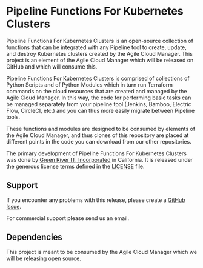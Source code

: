 # Pipeline Functions For Kubernetes Clusters  
  
Pipeline Functions For Kubernetes Clusters is an open-source collection of functions that can be 
integrated with any Pipeline tool to create, update, and destroy Kubernetes clusters created by 
the Agile Cloud Manager.  This project is an element of the Agile Cloud Manager which will be 
released on GitHub and which will consume this.  
  
Pipeline Functions For Kubernetes Clusters is comprised of collections of Python Scripts and of 
Python Modules which in turn run Terraform commands on the cloud resources that are created and managed 
by the Agile Cloud Manager.  In this way, the code for performing basic tasks can be managed separately 
from your pipeline tool (Jenkins, Bamboo, Electric Flow, CircleCI, etc.) and you can thus more easily 
migrate between Pipeline tools.  
  
These functions and modules are designed to be consumed by elements of the Agile Cloud Manager, and thus 
clones of this repository are placed at different points in the code you can download from our other 
repositories.  
  
The primary development of Pipeline Functions For Kubernetes Clusters was done by
[Green River IT, Incorporated](http://greenriverit.com) in California.  It is released 
under the generous license terms defined in the [LICENSE](LICENSE.txt) file.  
  
## Support  
  
If you encounter any problems with this release, please create a 
[GitHub Issue](https://github.com/GreenRiverIT/Pipeline-Functions-For-Kubernetes-Clusters/issues).  
  
For commercial support please send us an email.  
    
## Dependencies  
  
This project is meant to be consumed by the Agile Cloud Manager which we will be releasing open source.  
  